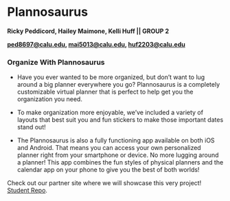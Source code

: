 # Plannosaurus
**Ricky Peddicord, Hailey Maimone, Kelli Huff || GROUP 2**

**ped8697@calu.edu, mai5013@calu.edu, huf2203@calu.edu**


### Organize With Plannosaurus
* Have you ever wanted to be more organized, but don’t want to lug around a big planner everywhere you go?  Plannosaurus is a completely customizable virtual planner that is perfect to help get you the organization you need. 

 

* To make organization more enjoyable, we’ve included a variety of layouts that best suit you and fun stickers to make those important dates stand out!

 

* The Plannosaurus is also a fully functioning app available on both iOS and Android.  That means you can access your own personalized planner right from your smartphone or device.  No more lugging around a planner!  This app combines the fun styles of physical planners and the calendar app on your phone to give you the best of both worlds!

Check out our partner site where we will showcase this very project! [Student Repo](https://studentrepo.com/Project/Details/53).


